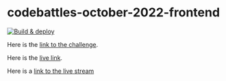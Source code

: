 # codebattles-october-2022-frontend

[![Build & deploy](https://github.com/shivan-s/codebattles-october-2022-frontend/actions/workflows/build.yml/badge.svg)](https://github.com/shivan-s/codebattles-october-2022-frontend/actions/workflows/build.yml)

Here is the [link to the challenge](https://codebattles.dev/event/dce4b8cd-b48d-4511-b4d6-b0058c179944/).

Here is the [live link](https://shivan-s.github.io/codebattles-october-2022-frontend/).

Here is a [link to the live stream](https://youtu.be/Ghyh22DwjH4)
